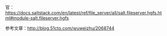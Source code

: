 官：https://docs.saltstack.com/en/latest/ref/file_server/all/salt.fileserver.hgfs.html#module-salt.fileserver.hgfs


参考文章：http://blog.51cto.com/wuweizhu/2068744
